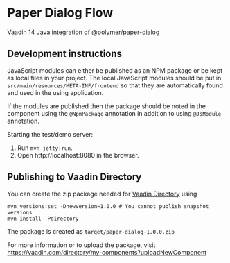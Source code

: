 # Paper Dialog Flow

Vaadin 14 Java integration of [@polymer/paper-dialog](https://www.webcomponents.org/element/@polymer/paper-dialog)

## Development instructions

JavaScript modules can either be published as an NPM package or be kept as local 
files in your project. The local JavaScript modules should be put in 
`src/main/resources/META-INF/frontend` so that they are automatically found and 
used in the using application.

If the modules are published then the package should be noted in the component 
using the `@NpmPackage` annotation in addition to using `@JsModule` annotation.


Starting the test/demo server:
1. Run `mvn jetty:run`.
2. Open http://localhost:8080 in the browser.

## Publishing to Vaadin Directory

You can create the zip package needed for [Vaadin Directory](https://vaadin.com/directory/) using
```
mvn versions:set -DnewVersion=1.0.0 # You cannot publish snapshot versions 
mvn install -Pdirectory
```

The package is created as `target/paper-dialog-1.0.0.zip`

For more information or to upload the package, visit https://vaadin.com/directory/my-components?uploadNewComponent
